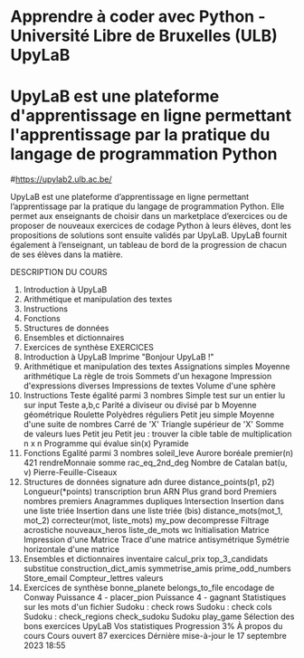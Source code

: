 # Apprendre à coder avec Python - Université Libre de Bruxelles (ULB) UpyLaB 
# UpyLaB est une plateforme d'apprentissage en ligne permettant l'apprentissage par la pratique du langage de programmation Python
#https://upylab2.ulb.ac.be/

UpyLaB est une plateforme d’apprentissage en ligne permettant l’apprentissage par la pratique du langage de programmation Python. Elle permet aux enseignants de choisir dans un marketplace d’exercices ou de proposer de nouveaux exercices de codage Python à leurs élèves, dont les propositions de solutions sont ensuite validés par UpyLaB. UpyLaB fournit également à l’enseignant, un tableau de bord de la progression de chacun de ses élèves dans la matière.

DESCRIPTION DU COURS
1. Introduction à UpyLaB
2. Arithmétique et manipulation des textes
3. Instructions
4. Fonctions
5. Structures de données
6. Ensembles et dictionnaires
7. Exercices de synthèse
EXERCICES
1. Introduction à UpyLaB
Imprime "Bonjour UpyLaB !"
2. Arithmétique et manipulation des textes
Assignations simples
Moyenne arithmétique
La règle de trois
Sommets d'un hexagone
Impression d'expressions diverses
Impressions de textes
Volume d'une sphère
3. Instructions
Teste égalité parmi 3 nombres
Simple test sur un entier lu sur input
Teste a,b,c
Parité
a diviseur ou divisé par b
Moyenne géométrique
Roulette
Polyèdres réguliers
Petit jeu simple
Moyenne d'une suite de nombres
Carré de 'X'
Triangle supérieur de 'X'
Somme de valeurs lues
Petit jeu
Petit jeu : trouver la cible
table de multiplication n x n
Programme qui évalue sin(x)
Pyramide
4. Fonctions
Egalité parmi 3 nombres
soleil_leve
Aurore boréale
premier(n)
421
rendreMonnaie
somme
rac_eq_2nd_deg
Nombre de Catalan
bat(u, v)
Pierre-Feuille-Ciseaux
5. Structures de données
signature
adn
duree
distance_points(p1, p2)
Longueur(*points)
transcription brun ARN
Plus grand bord
Premiers nombres premiers
Anagrammes
dupliques
Intersection
Insertion dans une liste triée
Insertion dans une liste triée (bis)
distance_mots(mot_1, mot_2)
correcteur(mot, liste_mots)
my_pow
decompresse
Filtrage
acrostiche
nouveaux_heros
liste_de_mots
wc
Initialisation Matrice
Impression d'une Matrice
Trace d'une matrice
antisymétrique
Symétrie horizontale d'une matrice
6. Ensembles et dictionnaires
inventaire
calcul_prix
top_3_candidats
substitue
construction_dict_amis
symmetrise_amis
prime_odd_numbers
Store_email
Compteur_lettres
valeurs
7. Exercices de synthèse
bonne_planete
belongs_to_file
encodage de Conway
Puissance 4 - placer_pion
Puissance 4 - gagnant
Statistiques sur les mots d'un fichier
Sudoku : check rows
Sudoku : check cols
Sudoku : check_regions
check_sudoku
Sudoku
play_game
Sélection des bons exercices UpyLaB
Vos statistiques
Progression
3%
À propos du cours
Cours ouvert
87 exercices
Dérnière mise-à-jour le
17 septembre 2023 18:55
